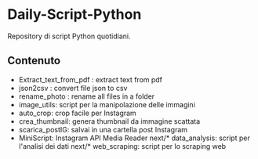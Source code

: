 # Daily-Script-Python
Repository di script Python quotidiani.

## Contenuto

* Extract_text_from_pdf : extract text from pdf
* json2csv : convert file json to csv
* rename_photo : rename all files in a folder
* image_utils: script per la manipolazione delle immagini
* auto_crop: crop facile per Instagram
* crea_thumbnail: genera thumbnail da immagine scattata
* scarica_postIG: salvai in una cartella post Instagram
* MiniScript: Instagram API Media Reader
next/* data_analysis: script per l'analisi dei dati
next/* web_scraping: script per lo scraping web

